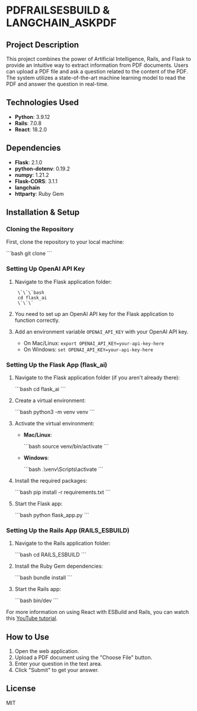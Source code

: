 # PDFRAILSESBUILD & LANGCHAIN_ASKPDF

## Project Description

This project combines the power of Artificial Intelligence, Rails, and Flask to provide an intuitive way to extract information from PDF documents. Users can upload a PDF file and ask a question related to the content of the PDF. The system utilizes a state-of-the-art machine learning model to read the PDF and answer the question in real-time.

## Technologies Used

- **Python**: 3.9.12
- **Rails**: 7.0.8
- **React**: 18.2.0

## Dependencies

- **Flask**: 2.1.0
- **python-dotenv**: 0.19.2
- **numpy**: 1.21.2
- **Flask-CORS**: 3.1.1
- **langchain**
- **httparty**: Ruby Gem

## Installation & Setup

### Cloning the Repository

First, clone the repository to your local machine:

\`\`\`bash
git clone <your-repository-link>
\`\`\`

### Setting Up OpenAI API Key

1. Navigate to the Flask application folder:

        \`\`\`bash
        cd flask_ai
        \`\`\`

2. You need to set up an OpenAI API key for the Flask application to function correctly.
3. Add an environment variable `OPENAI_API_KEY` with your OpenAI API key.
    - On Mac/Linux: `export OPENAI_API_KEY=your-api-key-here`
    - On Windows: `set OPENAI_API_KEY=your-api-key-here`


### Setting Up the Flask App (flask_ai)

1. Navigate to the Flask application folder (if you aren't already there):

    \`\`\`bash
    cd flask_ai
    \`\`\`

2. Create a virtual environment:

    \`\`\`bash
    python3 -m venv venv
    \`\`\`

3. Activate the virtual environment:

    - **Mac/Linux**:

        \`\`\`bash
        source venv/bin/activate
        \`\`\`

    - **Windows**:

        \`\`\`bash
        .\\venv\\Scripts\\activate
        \`\`\`

4. Install the required packages:

    \`\`\`bash
    pip install -r requirements.txt
    \`\`\`

5. Start the Flask app:

    \`\`\`bash
    python flask_app.py
    \`\`\`

### Setting Up the Rails App (RAILS_ESBUILD)

1. Navigate to the Rails application folder:

    \`\`\`bash
    cd RAILS_ESBUILD
    \`\`\`

2. Install the Ruby Gem dependencies:

    \`\`\`bash
    bundle install
    \`\`\`

3. Start the Rails app:

    \`\`\`bash
    bin/dev
    \`\`\`

For more information on using React with ESBuild and Rails, you can watch this [YouTube tutorial](https://youtu.be/yoLJXjEV2nM?si=2dqvMXGe2-ElU4US).


## How to Use

1. Open the web application.
2. Upload a PDF document using the "Choose File" button.
3. Enter your question in the text area.
4. Click "Submit" to get your answer.

## License

MIT
